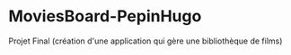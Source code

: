 # MoviesBoard-PepinHugo
Projet Final (création d'une application qui gère une bibliothèque de films)
